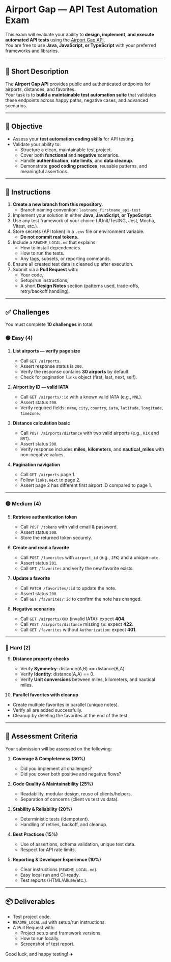# Airport Gap — API Test Automation Exam

This exam will evaluate your ability to **design, implement, and execute automated API tests** using the [Airport Gap API](https://airportgap.com/docs).  
You are free to use **Java, JavaScript, or TypeScript** with your preferred frameworks and libraries.  

---

## 📖 Short Description

The **Airport Gap API** provides public and authenticated endpoints for airports, distances, and favorites.  
Your task is to **build a maintainable test automation suite** that validates these endpoints across happy paths, negative cases, and advanced scenarios.

---

## 🎯 Objective

- Assess your **test automation coding skills** for API testing.  
- Validate your ability to:
  - Structure a clean, maintainable test project.  
  - Cover both **functional** and **negative** scenarios.  
  - Handle **authentication**, **rate limits**, and **data cleanup**.  
  - Demonstrate **good coding practices**, reusable patterns, and meaningful assertions.  

---

## 📝 Instructions

1. **Create a new branch from this repository.**  
   - Branch naming convention: `lastname_firstname_api-test`  
2. Implement your solution in either **Java, JavaScript, or TypeScript**.  
3. Use any test framework of your choice (JUnit/TestNG, Jest, Mocha, Vitest, etc.).  
4. Store secrets (API token) in a `.env` file or environment variable.  
   - **Do not commit real tokens.**  
5. Include a `README_LOCAL.md` that explains:  
   - How to install dependencies.  
   - How to run the tests.  
   - Any tags, subsets, or reporting commands.  
6. Ensure all created test data is cleaned up after execution.  
7. Submit via a **Pull Request** with:  
   - Your code,  
   - Setup/run instructions,  
   - A short **Design Notes** section (patterns used, trade-offs, retry/backoff handling).  

---

## ✅ Challenges

You must complete **10 challenges** in total:  

### 🟢 Easy (4)

1. **List airports — verify page size**  
   - Call `GET /airports`.  
   - Assert response status is `200`.  
   - Verify the response contains **30 airports** by default.  
   - Check for pagination `links` object (first, last, next, self).  

2. **Airport by ID — valid IATA**  
   - Call `GET /airports/:id` with a known valid IATA (e.g., `MNL`).  
   - Assert status `200`.  
   - Verify required fields: `name`, `city`, `country`, `iata`, `latitude`, `longitude`, `timezone`.  

3. **Distance calculation basic**  
   - Call `POST /airports/distance` with two valid airports (e.g., `KIX` and `NRT`).  
   - Assert status `200`.  
   - Verify response includes **miles**, **kilometers**, and **nautical_miles** with non-negative values.  

4. **Pagination navigation**  
   - Call `GET /airports` page 1.  
   - Follow `links.next` to page 2.  
   - Assert page 2 has different first airport ID compared to page 1.  

---

### 🟡 Medium (4)

5. **Retrieve authentication token**  
   - Call `POST /tokens` with valid email & password.  
   - Assert status `200`.  
   - Store the returned token securely.  

6. **Create and read a favorite**  
   - Call `POST /favorites` with `airport_id` (e.g., `JFK`) and a unique `note`.  
   - Assert status `201`.  
   - Call `GET /favorites` and verify the new favorite exists.  

7. **Update a favorite**  
   - Call `PATCH /favorites/:id` to update the note.  
   - Assert status `200`.  
   - Call `GET /favorites/:id` to confirm the note has changed.  

8. **Negative scenarios**  
   - Call `GET /airports/XXX` (invalid IATA): expect **404**.  
   - Call `POST /airports/distance` missing `to`: expect **422**.  
   - Call `GET /favorites` without `Authorization`: expect **401**.  

---

### 🔴 Hard (2)

9. **Distance property checks**  
   - Verify **Symmetry**: distance(A,B) == distance(B,A).  
   - Verify **Identity**: distance(A,A) == 0.  
   - Verify **Unit conversions** between miles, kilometers, and nautical miles.  

10. **Parallel favorites with cleanup**  
   - Create multiple favorites in parallel (unique notes).  
   - Verify all are added successfully.  
   - Cleanup by deleting the favorites at the end of the test.  

---

## 🧮 Assessment Criteria

Your submission will be assessed on the following:  

1. **Coverage & Completeness (30%)**  
   - Did you implement all challenges?  
   - Did you cover both positive and negative flows?  

2. **Code Quality & Maintainability (25%)**  
   - Readability, modular design, reuse of clients/helpers.  
   - Separation of concerns (client vs test vs data).  

3. **Stability & Reliability (20%)**  
   - Deterministic tests (idempotent).  
   - Handling of retries, backoff, and cleanup.  

4. **Best Practices (15%)**  
   - Use of assertions, schema validation, unique test data.  
   - Respect for API rate limits.  

5. **Reporting & Developer Experience (10%)**  
   - Clear instructions (`README_LOCAL.md`).  
   - Easy local run and CI-ready.  
   - Test reports (HTML/Allure/etc.).  

---

## 📦 Deliverables

- Test project code.  
- `README_LOCAL.md` with setup/run instructions.  
- A Pull Request with:  
  - Project setup and framework versions.  
  - How to run locally.  
  - Screenshot of test report.  

Good luck, and happy testing! ✈️  
